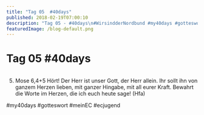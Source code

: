 ```yaml
---
title: "Tag 05  #40days"
published: 2018-02-19T07:00:10
description: "Tag 05 - #40days\n#WirsindderNordbund #my40days #gotteswort #meinEC #ecjugend"
featuredImage: /blog-default.png
---
```


# Tag 05  #40days

<img loading="lazy" src="/old/40DAYS_02-19_UP-tag-05.jpg" alt>

5. Mose 6,4+5 
Hört! Der Herr ist unser Gott, der Herr allein. Ihr sollt ihn von ganzem Herzen lieben, mit ganzer Hingabe, mit all eurer Kraft. Bewahrt die Worte im Herzen, die ich euch heute sage! 
(Hfa)

#my40days #gotteswort #meinEC #ecjugend